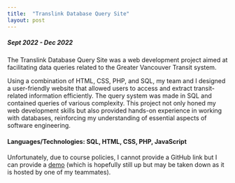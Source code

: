 ```yaml
---
title:  "Translink Database Query Site"
layout: post
---
```


##### Sept 2022 - Dec 2022

The Translink Database Query Site was a web development project aimed at facilitating data queries related to the Greater Vancouver Transit system. 

Using a combination of HTML, CSS, PHP, and SQL, my team and I designed a user-friendly website that allowed users to access and extract transit-related information efficiently. The query system was made in SQL and contained queries of various complexity. This project not only honed my web development skills but also provided hands-on experience in working with databases, reinforcing my understanding of essential aspects of software engineering.

#### Languages/Technologies: SQL, HTML, CSS, PHP, JavaScript

Unfortunately, due to course policies, I cannot provide a GitHub link but I can provide a [demo](https://www.students.cs.ubc.ca/~samc5670/route-search.php) (which is hopefully still up but may be taken down as it is hosted by one of my teammates).
